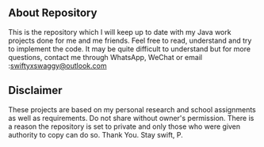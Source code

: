 ## About Repository
This is the repository which I will keep up to date with my Java work projects done for me and me friends. Feel free to read, understand and try to implement the code.
It may be quite difficult to understand but for more questions, contact me through WhatsApp, WeChat or email :swiftyxswaggy@outlook.com

## Disclaimer
These projects are based on my personal research and school assignments as well as requirements.
Do not share without owner's permission. There is a reason the repository is set to private and only those who were given authority to copy can do so. Thank You. Stay swift, P.